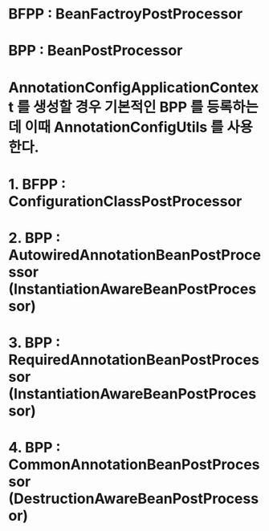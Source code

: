 # BFPP : BeanFactroyPostProcessor
# BPP : BeanPostProcessor

# AnnotationConfigApplicationContext 를 생성할 경우 기본적인 BPP 를 등록하는데 이때 AnnotationConfigUtils 를 사용한다.
# 1. BFPP : ConfigurationClassPostProcessor
# 2. BPP : AutowiredAnnotationBeanPostProcessor (InstantiationAwareBeanPostProcessor)
# 3. BPP : RequiredAnnotationBeanPostProcessor (InstantiationAwareBeanPostProcessor)
# 4. BPP : CommonAnnotationBeanPostProcessor (DestructionAwareBeanPostProcessor)